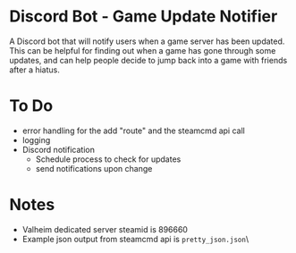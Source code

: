 # Discord Bot - Game Update Notifier
A Discord bot that will notify users when a game server has been updated. This can be helpful for finding out when a game has gone through some updates, and can help people decide to jump back into a game with friends after a hiatus. 
# To Do
- error handling for the add "route" and the steamcmd api call
- logging
- Discord notification
    - Schedule process to check for updates
    - send notifications upon change
# Notes
- Valheim dedicated server steamid is 896660
- Example json output from steamcmd api is `pretty_json.json`\